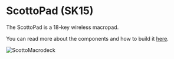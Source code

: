 # ScottoPad (SK15)

The ScottoPad is a 18-key wireless macropad.

You can read more about the components and how to build it [here](https://scottokeebs.com/blogs/macropads/scottopad-pcb-macropad).

![ScottoMacrodeck](https://user-images.githubusercontent.com/8194147/213901543-e875c192-bdfa-46bb-9397-392630f1b53a.jpg)
